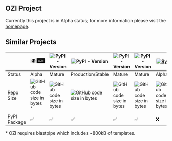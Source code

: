 ## OZI Project

Currently this project is in Alpha status; for more information please visit the [homepage](https://oziproject.dev/).

## Similar Projects

|      | ![OZI Badge](https://raw.githubusercontent.com/OZI-Project/brand/main/images/ozi-badge.svg) | ![PyPI - Version](https://img.shields.io/pypi/v/flit?style=plastic&logo=pypi&label=Flit&link=https%3A%2F%2Fflit.pypa.io%2Fen%2Fstable%2F&link=https%3A%2F%2Fpypi.org%2Fproject%2Fflit%2F) | ![PyPI - Version](https://img.shields.io/pypi/v/hatch?style=plastic&logo=pypi&label=Hatch&link=https%3A%2F%2Fhatch.pypa.io%2Flatest%2F&link=https%3A%2F%2Fpypi.org%2Fproject%2Fhatch%2F) | ![PyPI - Version](https://img.shields.io/pypi/v/poetry?style=plastic&logo=poetry&label=Poetry&link=https%3A%2F%2Fpython-poetry.org%2F&link=https%3A%2F%2Fpypi.org%2Fproject%2Fpoetry%2F) | ![PyPI - Version](https://img.shields.io/pypi/v/pdm?style=plastic&logo=pdm&label=PDM&link=https%3A%2F%2Fpdm-project.org%2Flatest%2F&link=https%3A%2F%2Fpypi.org%2Fproject%2Fpdm%2F) | [![Rye](https://img.shields.io/endpoint?url=https://raw.githubusercontent.com/mitsuhiko/rye/main/artwork/badge.json)](https://rye-up.com) | [![PyScaffold](https://img.shields.io/badge/-PyScaffold?style=social&logo=pyscaffold&logoColor=005CA0&label=PyScaffold)](https://pyscaffold.org/) |
|--------------|-----------------------------------------------------------------------------------------------------------|-------------------------------------------------------------------------------------------------------------------------------------------------------------------------------------------|------------------------------------------------------------------------------------------------------------------------------------------------------------------------------------------|------------------------------------------------------------------------------------------------------------------------------------------------------------------------------------------|-------------------------------------------------------------------------------------------------------------------------------------------------------------------------------------|-------------------------------------------------------------------------------------------------------------------------------------------|---------------------------------------------------------------------------------------------------------------------------------------------------|
| Status       | Alpha                                                                                                     | Mature                                                                                                                                                                                    |                                                                                          Production/Stable                                                                                          | Mature                                                                                                                                                                                   | Mature                                                                                                                                                                              | Alpha                                                                                                                                     | Production/Stable                                                                                                                                 |
| Repo Size    | ![GitHub code size in bytes](https://img.shields.io/github/languages/code-size/OZI-Project/OZI?label=%20)<sup>*</sup> | ![GitHub code size in bytes](https://img.shields.io/github/languages/code-size/pypa/flit?label=%20)                                                                                       | ![GitHub code size in bytes](https://img.shields.io/github/languages/code-size/pypa/hatch?label=%20)                                                                                     | ![GitHub code size in bytes](https://img.shields.io/github/languages/code-size/python-poetry/poetry?label=%20)                                                                           | ![GitHub code size in bytes](https://img.shields.io/github/languages/code-size/pdm-project/pdm?label=%20)                                                                           | ![GitHub code size in bytes](https://img.shields.io/github/languages/code-size/astral-sh/rye?label=%20)                                   | ![GitHub code size in bytes](https://img.shields.io/github/languages/code-size/pyscaffold/pyscaffold?label=%20)                                   |
| PyPI Package | ✅                                                                                                         |✅                                                                                                                                                                                         |✅                                                                                                                                                                                        | ✅                                                                                                                                                                                       | ✅                                                                                                                                                                                  | ❌                                                                                                                                         | ✅                                                                                                                                                  

\* OZI requires blastpipe which includes ~800kB of templates.
